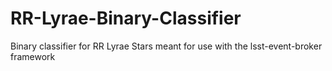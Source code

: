 # RR-Lyrae-Binary-Classifier
Binary classifier for RR Lyrae Stars meant for use with the lsst-event-broker framework
